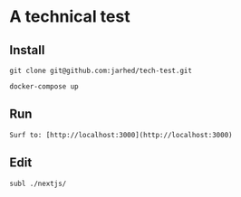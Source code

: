 # A technical test


## Install
```
git clone git@github.com:jarhed/tech-test.git

docker-compose up

```

## Run
```
Surf to: [http://localhost:3000](http://localhost:3000)
```

## Edit
```
subl ./nextjs/
```